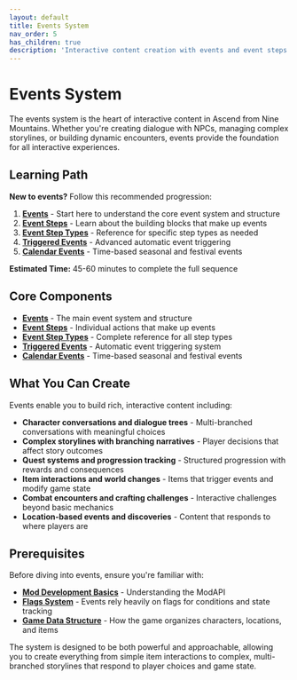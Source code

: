 ```yaml
---
layout: default
title: Events System
nav_order: 5
has_children: true
description: 'Interactive content creation with events and event steps'
---
```


# Events System

The events system is the heart of interactive content in Ascend from Nine Mountains. Whether you're creating dialogue with NPCs, managing complex storylines, or building dynamic encounters, events provide the foundation for all interactive experiences.

## Learning Path

**New to events?** Follow this recommended progression:

1. **[Events](events)** - Start here to understand the core event system and structure
2. **[Event Steps](event-steps)** - Learn about the building blocks that make up events
3. **[Event Step Types](steps/)** - Reference for specific step types as needed
4. **[Triggered Events](triggered-events)** - Advanced automatic event triggering
5. **[Calendar Events](calendar-events)** - Time-based seasonal and festival events

**Estimated Time:** 45-60 minutes to complete the full sequence

## Core Components

- **[Events](events)** - The main event system and structure
- **[Event Steps](event-steps)** - Individual actions that make up events
- **[Event Step Types](steps/)** - Complete reference for all step types
- **[Triggered Events](triggered-events)** - Automatic event triggering system
- **[Calendar Events](calendar-events)** - Time-based seasonal and festival events

## What You Can Create

Events enable you to build rich, interactive content including:

- **Character conversations and dialogue trees** - Multi-branched conversations with meaningful choices
- **Complex storylines with branching narratives** - Player decisions that affect story outcomes
- **Quest systems and progression tracking** - Structured progression with rewards and consequences
- **Item interactions and world changes** - Items that trigger events and modify game state
- **Combat encounters and crafting challenges** - Interactive challenges beyond basic mechanics
- **Location-based events and discoveries** - Content that responds to where players are

## Prerequisites

Before diving into events, ensure you're familiar with:

- **[Mod Development Basics](../guides/mod-development)** - Understanding the ModAPI
- **[Flags System](../concepts/flags)** - Events rely heavily on flags for conditions and state tracking
- **[Game Data Structure](../concepts/game-data)** - How the game organizes characters, locations, and items

The system is designed to be both powerful and approachable, allowing you to create everything from simple item interactions to complex, multi-branched storylines that respond to player choices and game state.
